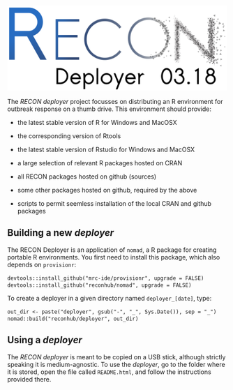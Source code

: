 
<img src="inst/img/logo_deployer.png" width="600px">

<br>


The *RECON deployer* project focusses on distributing an R environment for outbreak response on a thumb drive. This environment should provide:

* the latest stable version of R for Windows and MacOSX

* the corresponding version of Rtools

* the latest stable version of Rstudio for Windows and MacOSX

* a large selection of relevant R packages hosted on CRAN

* all RECON packages hosted on github (sources)

* some other packages hosted on github, required by the above

* scripts to permit seemless installation of the local CRAN and github packages 



## Building a new *deployer*

The RECON Deployer is an application of `nomad`, a R package for creating
portable R environments. You first need to install this package, which also depends on `provisionr`:

```
devtools::install_github("mrc-ide/provisionr", upgrade = FALSE)
devtools::install_github("reconhub/nomad", upgrade = FALSE)
```

To create a deployer in a given directory named `deployer_[date]`, type:

```
out_dir <- paste("deployer", gsub("-", "_", Sys.Date()), sep = "_")
nomad::build("reconhub/deployer", out_dir)
```



## Using a *deployer*

The *RECON deployer* is meant to be copied on a USB stick, although strictly
speaking it is medium-agnostic. To use the *deployer*, go to the folder where it
is stored, open the file called `README.html`, and follow the instructions
provided there.


